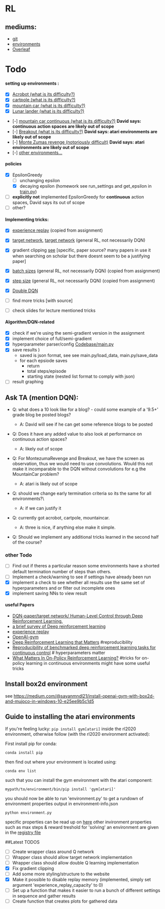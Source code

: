 # RL

## mediums:
* [git](https://github.com/MelleVessies/RL)
* [environments](https://gym.openai.com/envs/#classic_control)
* [Overleaf](https://www.overleaf.com/5619338925gmhsmbkfvhgw)


# Todo


#### setting up environments :
- [x] [Acrobot (what is its difficulty?)](https://gym.openai.com/envs/Acrobot-v1/)
- [x] [cartpole (what is its difficulty?)](https://gym.openai.com/envs/CartPole-v1/)
- [x] [mountain car (what is its difficulty?)](https://gym.openai.com/envs/MountainCar-v0)
- [x] [Lunar lander (what is its difficulty?)](https://gym.openai.com/envs/LunarLander-v2)
- [-] [mountain car continuous (what is its difficulty?)](https://gym.openai.com/envs/MountainCar-v0/) **David says: continuous action spaces are likely out of scope**
- [-] [Breakout (what is its difficulty?)](https://gym.openai.com/envs/Breakout-v0/) **David says: atari environments are likely out of scope**
- [-] [Monte Zumas revenge (notoriously difficult)](https://gym.openai.com/envs/MontezumaRevenge-v0/) **David says: atari environments are likely out of scope**
- [-] [other environments...](https://gym.openai.com/envs/#atari)

#### policies
- [x] EpsilonGreedy
    - [ ] unchanging epsilon
    - [x] decaying epsilon (homework see run_settings and get_epsilon in [train.py](https://github.com/MelleVessies/RL/blob/main/Codebase/train.py))
- [ ] **explicitly not** implemented EpsilonGreedy for **continuous** action spaces, David says its out of scope
- [ ] other?

#### Implementing tricks:
- [x] [experience replay](http://www.incompleteideas.net/lin-92.pdf)  (copied from assignment)
- [x] [target network](https://storage.googleapis.com/deepmind-media/dqn/DQNNaturePaper.pdf), [target network](https://arxiv.org/pdf/1708.04133.pdf) (general RL, not necessarily DQN)
- [x] gradient clipping [see](https://abhishm.github.io/DQN/) [specific, paper source? many papers in use it when searching on scholar but there doesnt seem to be a justifying paper]
- [x] [batch sizes](https://arxiv.org/pdf/1708.04133.pdf) (general RL, not necessarily DQN) (copied from assignment)
- [x] [step size](https://arxiv.org/pdf/1708.04133.pdf) (general RL, not necessarily DQN) (copied from assignment)
- [x] [Double DQN](https://arxiv.org/pdf/1509.06461.pdf)  
- [ ] find more tricks [with source]
- [ ] check slides for lecture mentioned tricks


#### Algorithm/DQN-related
- [x] check if we're using the semi-gradient version in the assignment
- [x] implement choice of full/semi-gradient
- [x] hyperparameter parser/config [Codebase/main.py](https://github.com/MelleVessies/RL/blob/main/main.py)
- [x] save results )
    * saved is json format, see see main.py/load_data, main.py/save_data
    * for each epsiode saves
        * return
        * total steps/episode
        * starting state (nested list format to comply with json)
- [ ] result graphing

## Ask TA (mention DQN):
* Q: what does a 10 look like for a blog? - could some example of a '9.5+' grade blog be posted blogs?
    - A: David will see if he can get some reference blogs to be posted
* Q: Does it have any added value to also look at performance on continuous action spaces?
    - A: likely out of scope
* Q: For MontezumaRevenge and Breakout, we have the screen as observation, thus we would need to use convolutions. Would this not make it incomparable to the DQN without convolutions for e.g the MountainCar problem?
    - A: atari is likely out of scope
* Q: should we change early termination criteria so its the same for all environments?\
    - A: if we can justify it
* Q: currently got acrobot, cartpole, mountaincar.
    - A: three is nice, if anything else make it simple.

* Q: Should we implement any additional tricks learned in the second half of the course?



### other Todo
- [ ] Find out if theres a particular reason some environments have a shorted default termination number of steps than others.
- [ ] Implement a check/warning to see if settings have already been run
- [x] implement a check to see whether all results use the same set of hyperparameters and or filter out incomplete ones
- [x] implement saving NNs to view result

#### useful Papers
* [DQN-paper/target network/ Human-Level Control
through Deep Reinforcement Learning.](https://storage.googleapis.com/deepmind-media/dqn/DQNNaturePaper.pdf)
* [a brief survey of Deep reinforcement learning](https://arxiv.org/pdf/1708.05866.pdf)
* [experience replay](http://www.incompleteideas.net/lin-92.pdf)
* [OpenAI-gym](https://arxiv.org/pdf/1606.01540.pdf)
* [Deep Reinforcement Learning that Matters](https://arxiv.org/pdf/1709.06560.pdf) #reproducibility
* [Reproducibility of benchmarked deep reinforcement learning tasks for continuous control](https://arxiv.org/pdf/1708.04133.pdf) # hyperparameters matter
* [What Matters In On-Policy Reinforcement Learning?](https://arxiv.org/pdf/2006.05990.pdf) #tricks for on-policy learning in continuous environments might have some useful tricks

## Install box2d environment

see https://medium.com/@sayanmndl21/install-openai-gym-with-box2d-and-mujoco-in-windows-10-e25ee9b5c1d5

## Guide to installing the atari environments

If you're feeling lucky: `pip install gym[atari]` inside the rl2020 environment, otherwise follow (with the rl2020 environment activated):

First install pip for conda:

`conda install pip`

then find out where your environment is located using:

`conda env list`

such that you can install the gym environment with the atari component:

`mypath/to/environment/bin/pip install 'gym[atari]'`

you should now be able to run 'environment.py' to get a rundown of environment properties output in environment-info.json

`python environment.py`

specific properties can be read up on [here](https://gym.openai.com/docs/)
other invironment properties such as max steps & reward treshold for 'solving' an environment are given in the [registry file](https://github.com/openai/gym/blob/master/gym/envs/__init__.py)


##Latest TODOS
- [ ] Create wrapper class around Q network
- [ ]  Wrapper class should allow target network implementation
- [ ]  Wrapper class should allow double Q learning implementation
- [x]  Fix gradient clipping
- [ ] Add some more styling/structure to the website
- [x] Make it possible to disable replay memory (implemented, simply set argument 'experience_replay_capacity' to 0)
- [ ] Set up a function that makes it easier to run a bunch of different settings in sequence and gather results
- [ ] Create function that creates plots for gathered data
